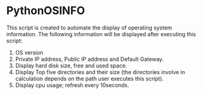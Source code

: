 # PythonOSINFO
This script is created to automate the display of operating system information.
The following information will be displayed after executing this script:
1. OS version
2. Private IP address, Public IP address and Default Gateway.
3. Display hard disk size, free and used space.
4. Display Top five directories and their size (the directories involve in calculation depends on the path user executes this script).
5. Display cpu usage; refresh every 10seconds.
